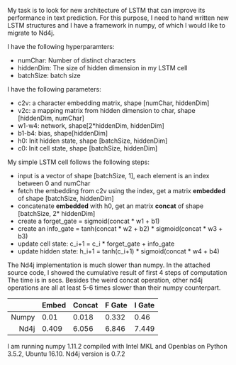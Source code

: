 My task is to look for new architecture of LSTM that can improve its performance in text prediction. For this purpose, I need to hand written new LSTM structures and I have a framework in numpy, of which I would like to migrate to Nd4j. 

I have the following hyperparamters:
* numChar: Number of distinct characters
* hiddenDim: The size of hidden dimension in my LSTM cell
* batchSize: batch size

I have the following parameters:
* c2v:  a character embedding matrix, shape [numChar, hiddenDim]
* v2c:  a mapping matrix from hidden dimension to char, shape [hiddenDim, numChar]
* w1-w4: network, shape[2\*hiddenDim, hiddenDim]
* b1-b4: bias,  shape[hiddenDim]
* h0: Init hidden state, shape [batchSize, hiddenDim]
* c0: Init cell state, shape [batchSize, hiddenDim]

My simple LSTM cell follows the following steps:
* input is a vector of shape [batchSize, 1], each element is an index between 0 and numChar
* fetch the embedding from c2v using the index, get a matrix **embedded** of shape [batchSize, hiddenDim]
* concatenate **embedded** with h0, get an matrix **concat** of shape [batchSize, 2\* hiddenDim]
* create a forget_gate = sigmoid(concat * w1 + b1)
* create an info_gate = tanh(concat * w2 + b2) * sigmoid(concat * w3 + b3)
* update cell state: c_i+1 = c_i * forget_gate + info_gate
* update hidden state: h_i+1 = tanh(c_i+1) * sigmoid(concat * w4 + b4) 

The Nd4j implementation is much slower than numpy. In the attached source code, I showed the cumulative result of first 4 steps of computation
The time is in secs. Besides the weird concat operation, other nd4j operations are all at least 5-6 times slower than their numpy counterpart.

|       | Embed | Concat | F Gate | I Gate |
|------:|-------|--------|--------|--------|
| Numpy | 0.01  | 0.018  | 0.332  | 0.46   |
| Nd4j  | 0.409 | 6.056  | 6.846  | 7.449  |

I am running numpy 1.11.2 compiled with Intel MKL and Openblas on Python 3.5.2, Ubuntu 16.10.
Nd4j version is 0.7.2